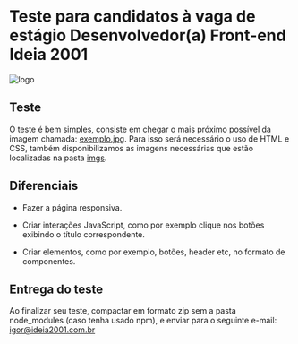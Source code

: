 # Teste para candidatos à vaga de estágio Desenvolvedor(a) Front-end Ideia 2001

![logo](https://user-images.githubusercontent.com/13858601/49169002-eff2c280-f31f-11e8-810b-1ee26c850718.png)

## Teste

O teste é bem simples, consiste em chegar o mais próximo possível da imagem chamada: [exemplo.jpg](https://raw.githubusercontent.com/ideia2001/teste-estagio-front-end/master/imagem.jpg).
Para isso será necessário o uso de HTML e CSS, também disponibilizamos as imagens necessárias que estão localizadas na pasta [imgs](https://github.com/ideia2001/teste-estagio-front-end/tree/master/imgs).

## Diferenciais

- Fazer a página responsiva.

- Criar interações JavaScript, como por exemplo clique nos botões exibindo o título correspondente.

- Criar elementos, como por exemplo, botões, header etc, no formato de componentes.

## Entrega do teste

Ao finalizar seu teste, compactar em formato zip sem a pasta node_modules (caso tenha usado npm), e enviar para o seguinte e-mail: igor@ideia2001.com.br
